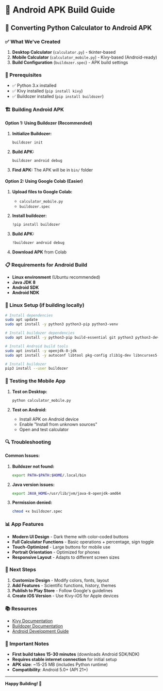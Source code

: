 # 🚀 Android APK Build Guide

## 📱 Converting Python Calculator to Android APK

### ✅ What We've Created

1. **Desktop Calculator** (`calculator.py`) - tkinter-based
2. **Mobile Calculator** (`calculator_mobile.py`) - Kivy-based (Android-ready)
3. **Build Configuration** (`buildozer.spec`) - APK build settings

### 🔧 Prerequisites

- ✅ Python 3.x installed
- ✅ Kivy installed (`pip install kivy`)
- ✅ Buildozer installed (`pip install buildozer`)

### 🏗️ Building Android APK

#### Option 1: Using Buildozer (Recommended)

1. **Initialize Buildozer:**
   ```bash
   buildozer init
   ```

2. **Build APK:**
   ```bash
   buildozer android debug
   ```

3. **Find APK:**
   The APK will be in `bin/` folder

#### Option 2: Using Google Colab (Easier)

1. **Upload files to Google Colab:**
   - `calculator_mobile.py`
   - `buildozer.spec`

2. **Install buildozer:**
   ```bash
   !pip install buildozer
   ```

3. **Build APK:**
   ```bash
   !buildozer android debug
   ```

4. **Download APK** from Colab

### 📋 Requirements for Android Build

- **Linux environment** (Ubuntu recommended)
- **Java JDK 8**
- **Android SDK**
- **Android NDK**

### 🐧 Linux Setup (if building locally)

```bash
# Install dependencies
sudo apt update
sudo apt install -y python3 python3-pip python3-venv

# Install buildozer dependencies
sudo apt install -y python3-pip build-essential git python3 python3-dev ffmpeg libsdl2-dev libsdl2-image-dev libsdl2-mixer-dev libsdl2-ttf-dev libportmidi-dev libswscale-dev libavformat-dev libavcodec-dev zlib1g-dev

# Install Android build tools
sudo apt install -y openjdk-8-jdk
sudo apt install -y autoconf libtool pkg-config zlib1g-dev libncurses5-dev libncursesw5-dev libtinfo5 cmake libffi-dev libssl-dev

# Install buildozer
pip3 install --user buildozer
```

### 📱 Testing the Mobile App

1. **Test on Desktop:**
   ```bash
   python calculator_mobile.py
   ```

2. **Test on Android:**
   - Install APK on Android device
   - Enable "Install from unknown sources"
   - Open and test calculator

### 🔍 Troubleshooting

#### Common Issues:

1. **Buildozer not found:**
   ```bash
   export PATH=$PATH:$HOME/.local/bin
   ```

2. **Java version issues:**
   ```bash
   export JAVA_HOME=/usr/lib/jvm/java-8-openjdk-amd64
   ```

3. **Permission denied:**
   ```bash
   chmod +x buildozer.spec
   ```

### 📊 App Features

- **Modern UI Design** - Dark theme with color-coded buttons
- **Full Calculator Functions** - Basic operations + percentage, sign toggle
- **Touch-Optimized** - Large buttons for mobile use
- **Portrait Orientation** - Optimized for phones
- **Responsive Layout** - Adapts to different screen sizes

### 🎯 Next Steps

1. **Customize Design** - Modify colors, fonts, layout
2. **Add Features** - Scientific functions, history, themes
3. **Publish to Play Store** - Follow Google's guidelines
4. **Create iOS Version** - Use Kivy-iOS for Apple devices

### 📚 Resources

- [Kivy Documentation](https://kivy.org/doc/stable/)
- [Buildozer Documentation](https://buildozer.readthedocs.io/)
- [Android Development Guide](https://developer.android.com/)

### 🚨 Important Notes

- **First build takes 15-30 minutes** (downloads Android SDK/NDK)
- **Requires stable internet connection** for initial setup
- **APK size**: ~15-25 MB (includes Python runtime)
- **Compatibility**: Android 5.0+ (API 21+)

---

**Happy Building! 🎉** 
